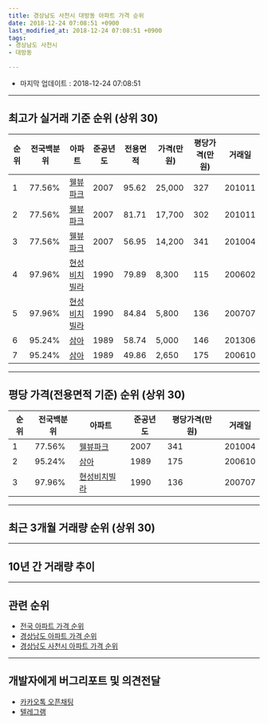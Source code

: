 ```yaml
---
title: 경상남도 사천시 대방동 아파트 가격 순위
date: 2018-12-24 07:08:51 +0900
last_modified_at: 2018-12-24 07:08:51 +0900
tags:
- 경상남도 사천시
- 대방동

---
```


* 마지막 업데이트 : 2018-12-24 07:08:51

---

## 최고가 실거래 기준 순위 (상위 30)


|순위|전국백분위|아파트|준공년도|전용면적|가격(만원)|평당가격(만원)|거래일|
|---|---|---|---|---|---|---|---|
|1|77.56%|[웰뷰파크](https://search.naver.com/search.naver?query=%EA%B2%BD%EC%83%81%EB%82%A8%EB%8F%84+%EC%82%AC%EC%B2%9C%EC%8B%9C+%EB%8C%80%EB%B0%A9%EB%8F%99+%EC%9B%B0%EB%B7%B0%ED%8C%8C%ED%81%AC)|2007|95.62|25,000|327|201011|
|2|77.56%|[웰뷰파크](https://search.naver.com/search.naver?query=%EA%B2%BD%EC%83%81%EB%82%A8%EB%8F%84+%EC%82%AC%EC%B2%9C%EC%8B%9C+%EB%8C%80%EB%B0%A9%EB%8F%99+%EC%9B%B0%EB%B7%B0%ED%8C%8C%ED%81%AC)|2007|81.71|17,700|302|201011|
|3|77.56%|[웰뷰파크](https://search.naver.com/search.naver?query=%EA%B2%BD%EC%83%81%EB%82%A8%EB%8F%84+%EC%82%AC%EC%B2%9C%EC%8B%9C+%EB%8C%80%EB%B0%A9%EB%8F%99+%EC%9B%B0%EB%B7%B0%ED%8C%8C%ED%81%AC)|2007|56.95|14,200|341|201004|
|4|97.96%|[현성비치빌라](https://search.naver.com/search.naver?query=%EA%B2%BD%EC%83%81%EB%82%A8%EB%8F%84+%EC%82%AC%EC%B2%9C%EC%8B%9C+%EB%8C%80%EB%B0%A9%EB%8F%99+%ED%98%84%EC%84%B1%EB%B9%84%EC%B9%98%EB%B9%8C%EB%9D%BC)|1990|79.89|8,300|115|200602|
|5|97.96%|[현성비치빌라](https://search.naver.com/search.naver?query=%EA%B2%BD%EC%83%81%EB%82%A8%EB%8F%84+%EC%82%AC%EC%B2%9C%EC%8B%9C+%EB%8C%80%EB%B0%A9%EB%8F%99+%ED%98%84%EC%84%B1%EB%B9%84%EC%B9%98%EB%B9%8C%EB%9D%BC)|1990|84.84|5,800|136|200707|
|6|95.24%|[삼아](https://search.naver.com/search.naver?query=%EA%B2%BD%EC%83%81%EB%82%A8%EB%8F%84+%EC%82%AC%EC%B2%9C%EC%8B%9C+%EB%8C%80%EB%B0%A9%EB%8F%99+%EC%82%BC%EC%95%84)|1989|58.74|5,000|146|201306|
|7|95.24%|[삼아](https://search.naver.com/search.naver?query=%EA%B2%BD%EC%83%81%EB%82%A8%EB%8F%84+%EC%82%AC%EC%B2%9C%EC%8B%9C+%EB%8C%80%EB%B0%A9%EB%8F%99+%EC%82%BC%EC%95%84)|1989|49.86|2,650|175|200610|


---

## 평당 가격(전용면적 기준) 순위 (상위 30)


|순위|전국백분위|아파트|준공년도|평당가격(만원)|거래일|
|---|---|---|---|---|---|
|1|77.56%|[웰뷰파크](https://search.naver.com/search.naver?query=%EA%B2%BD%EC%83%81%EB%82%A8%EB%8F%84+%EC%82%AC%EC%B2%9C%EC%8B%9C+%EB%8C%80%EB%B0%A9%EB%8F%99+%EC%9B%B0%EB%B7%B0%ED%8C%8C%ED%81%AC)|2007|341|201004|
|2|95.24%|[삼아](https://search.naver.com/search.naver?query=%EA%B2%BD%EC%83%81%EB%82%A8%EB%8F%84+%EC%82%AC%EC%B2%9C%EC%8B%9C+%EB%8C%80%EB%B0%A9%EB%8F%99+%EC%82%BC%EC%95%84)|1989|175|200610|
|3|97.96%|[현성비치빌라](https://search.naver.com/search.naver?query=%EA%B2%BD%EC%83%81%EB%82%A8%EB%8F%84+%EC%82%AC%EC%B2%9C%EC%8B%9C+%EB%8C%80%EB%B0%A9%EB%8F%99+%ED%98%84%EC%84%B1%EB%B9%84%EC%B9%98%EB%B9%8C%EB%9D%BC)|1990|136|200707|


---

## 최근 3개월 거래량 순위 (상위 30)


<div style="width:100%;">
    <canvas id="deal_count_ranking" height="250"></canvas>
</div>


<script>
new Chart(document.getElementById("deal_count_ranking"), {
    type: 'horizontalBar',
    data: {
        labels: ['웰뷰파크'],
        datasets: [{
            label: '실거래 수',
            data: [11],
            borderColor: "rgba(255, 0, 128, 1)",
            backgroundColor: "rgba(255, 0, 128, 0.5)",
            fill: false,
        }]
    },
    options: {
        responsive: true,
        title: {
            display: true,
            text: '최근 3개월 거래량 순위'
        },
        tooltips: {
            mode: 'index',
            intersect: false,
            callbacks: {
                title: function(tooltipItems, data) {
                    return "실거래 수:";
                },
                label: function(tooltipItem, data) {
                    return data.labels[tooltipItem.index] + ": " + tooltipItem.xLabel;
                }
            }
        },
        hover: {
            mode: 'nearest',
            intersect: true
        },
        scales: {
            xAxes: [{
                display: true,
                scaleLabel: {
                    display: true,
                    labelString: '실거래 수'
                },
                ticks: {
                    suggestedMin: 0,
                }
            }],
            yAxes: [{
                display: true,
                ticks: {
                    autoSkip: false,
                    callback: function(value, index, values) {
                        if (value.length > 15)
                            return value.substr(0, 13) + "...";
                        else
                            return value;
                    }
                },
                scaleLabel: {
                    display: false,
                }
            }]
        }
    }
});

</script>


---

## 10년 간 거래량 추이


<div style="width:100%;">
    <canvas id="deal_progress" height="250"></canvas>
</div>

<script>
new Chart(document.getElementById("deal_progress"), {
    type: 'line',
    data: {
        labels: ['200812','200901','200902','200903','200904','200905','200906','200907','200908','200909','200910','200911','200912','201001','201002','201003','201004','201005','201006','201007','201008','201009','201010','201011','201012','201101','201102','201103','201104','201105','201106','201107','201108','201109','201110','201111','201112','201201','201202','201203','201204','201205','201206','201207','201208','201209','201210','201211','201212','201301','201302','201303','201304','201305','201306','201307','201308','201309','201310','201311','201312','201401','201402','201403','201404','201405','201406','201407','201408','201409','201410','201411','201412','201501','201502','201503','201504','201505','201506','201507','201508','201509','201510','201511','201512','201601','201602','201603','201604','201605','201606','201607','201608','201609','201610','201611','201612','201701','201702','201703','201704','201705','201706','201707','201708','201709','201710','201711','201712','201801','201802','201803','201804','201805','201806','201807','201808','201809','201810','201811','201812'],
        datasets: [{
            label: '실거래 수',
            pointRadius: 1,
            data: [2, 1, 2, 4, 4, 3, 7, 4, 1, 7, 1, 1, 7, 4, 5, 2, 4, 2, 4, 0, 2, 3, 1, 9, 2, 1, 4, 0, 4, 4, 4, 1, 2, 2, 4, 4, 3, 4, 5, 8, 3, 5, 4, 5, 1, 1, 4, 1, 2, 5, 0, 3, 4, 5, 9, 2, 1, 6, 2, 2, 6, 0, 10, 8, 4, 4, 5, 1, 5, 6, 12, 4, 4, 3, 3, 8, 7, 2, 4, 1, 3, 1, 4, 2, 2, 3, 0, 10, 6, 5, 3, 1, 3, 3, 6, 3, 4, 1, 8, 1, 1, 3, 0, 3, 1, 1, 3, 3, 0, 4, 1, 1, 1, 1, 1, 1, 1, 1, 4, 3, 4],
            borderColor: "rgba(255, 201, 14, 1)",
            backgroundColor: "rgba(255, 201, 14, 0.5)",
            fill: true,
        }]
    },
    options: {
        responsive: true,
        title: {
            display: true,
            text: '10년간 거래량 추이'
        },
        tooltips: {
            mode: 'index',
            intersect: false,
        },
        hover: {
            mode: 'nearest',
            intersect: true
        },
        scales: {
            xAxes: [{
                display: true,
                scaleLabel: {
                    display: true,
                    labelString: '년/월'
                }
            }],
            yAxes: [{
                display: true,
                ticks: {
                    suggestedMin: 0,
                },
                scaleLabel: {
                    display: true,
                    labelString: '실거래 수'
                }
            }]
        }
    }
});

</script>


---

## 관련 순위

- [전국 아파트 가격 순위](https://inasie.github.io/apt-ranking/전국)
- [경상남도 아파트 가격 순위](https://inasie.github.io/apt-ranking/경상남도)
- [경상남도 사천시 아파트 가격 순위](https://inasie.github.io/apt-ranking/경상남도-사천시)


---

## 개발자에게 버그리포트 및 의견전달

- [카카오톡 오픈채팅](https://open.kakao.com/o/gLJUAP4)
- [텔레그램](https://t.me/inasie)

